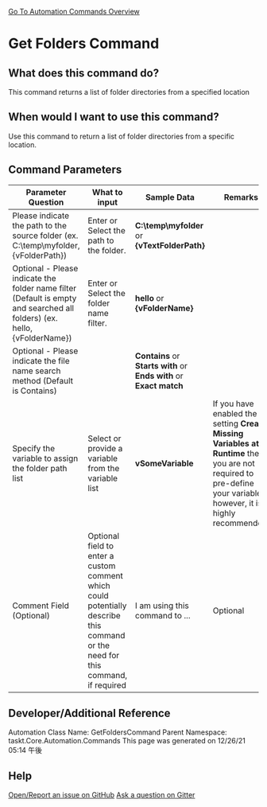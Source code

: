 <!--TITLE: Get Folders Command -->
<!-- SUBTITLE: a command in the Folder Operation Commands group. -->
[Go To Automation Commands Overview](/automation-commands.md)


# Get Folders Command


## What does this command do?
This command returns a list of folder directories from a specified location


## When would I want to use this command?
Use this command to return a list of folder directories from a specific location.


## Command Parameters
| Parameter Question   	| What to input  	|  Sample Data 	| Remarks  	|
| ---                    | ---               | ---           | ---       |
|Please indicate the path to the source folder (ex. C:\temp\myfolder, {vFolderPath})|Enter or Select the path to the folder.|**C:\temp\myfolder** or **{vTextFolderPath}**||
|Optional - Please indicate the folder name filter (Default is empty and searched all folders) (ex. hello, {vFolderName})|Enter or Select the folder name filter.|**hello** or **{vFolderName}**||
|Optional - Please indicate the file name search method (Default is Contains)||**Contains** or **Starts with** or **Ends with** or **Exact match**||
|Specify the variable to assign the folder path list|Select or provide a variable from the variable list|**vSomeVariable**|If you have enabled the setting **Create Missing Variables at Runtime** then you are not required to pre-define your variables, however, it is highly recommended.|
|Comment Field (Optional)|Optional field to enter a custom comment which could potentially describe this command or the need for this command, if required|I am using this command to ...|Optional|












## Developer/Additional Reference
Automation Class Name: GetFoldersCommand
Parent Namespace: taskt.Core.Automation.Commands
This page was generated on 12/26/21 05:14 午後


## Help
[Open/Report an issue on GitHub](https://github.com/saucepleez/taskt/issues/new)
[Ask a question on Gitter](https://gitter.im/taskt-rpa/Lobby)
